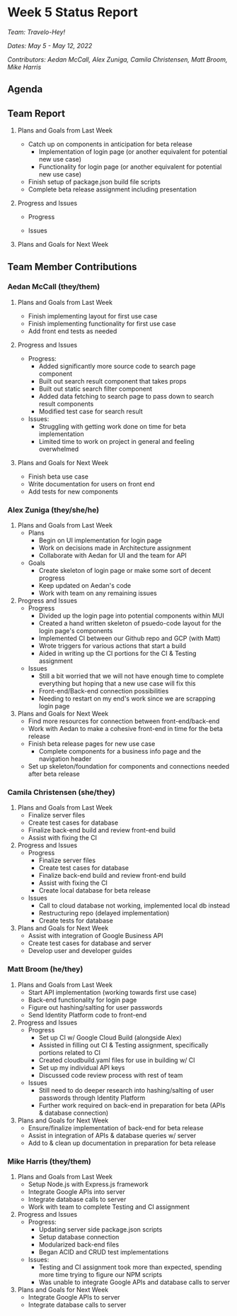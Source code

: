 # Week 5 Status Report
*Team: Travelo-Hey!*

*Dates: May 5 - May 12, 2022*

*Contributors: Aedan McCall, Alex Zuniga, Camila Christensen, Matt Broom, Mike Harris*

## Agenda


## Team Report
1. Plans and Goals from Last Week
    - Catch up on components in anticipation for beta release
        - Implementation of login page (or another equivalent for potential new use case)
        - Functionality for login page (or another equivalent for potential new use case)
    - Finish setup of package.json build file scripts
    - Complete beta release assignment including presentation
2. Progress and Issues
    - Progress
        
    - Issues
        
3. Plans and Goals for Next Week
    

## Team Member Contributions
### Aedan McCall (they/them)
1. Plans and Goals from Last Week
    - Finish implementing layout for first use case
    - Finish implementing functionality for first use case
    - Add front end tests as needed
2. Progress and Issues
    - Progress:
        - Added significantly more source code to search page component
        - Built out search result component that takes props
        - Built out static search filter component
        - Added data fetching to search page to pass down to search result components
        - Modified test case for search result
    - Issues:
        - Struggling with getting work done on time for beta implementation
        - Limited time to work on project in general and feeling overwhelmed

3. Plans and Goals for Next Week
    - Finish beta use case
    - Write documentation for users on front end
    - Add tests for new components


### Alex Zuniga (they/she/he)
1. Plans and Goals from Last Week
    - Plans
        - Begin on UI implementation for login page
        - Work on decisions made in Architecture assignment
        - Collaborate with Aedan for UI and the team for API
    - Goals
        - Create skeleton of login page or make some sort of decent progress
        - Keep updated on Aedan's code
        - Work with team on any remaining issues
2. Progress and Issues
    - Progress
        - Divided up the login page into potential components within MUI 
        - Created a hand written skeleton of psuedo-code layout for the login page's components 
        - Implemented CI between our Github repo and GCP (with Matt)
        - Wrote triggers for various actions that start a build 
        - Aided in writing up the CI portions for the CI & Testing assignment
    - Issues
        - Still a bit worried that we will not have enough time to complete everything but hoping that a new use case will fix this
        - Front-end/Back-end connection possibilities 
        - Needing to restart on my end's work since we are scrapping login page 
3. Plans and Goals for Next Week
    - Find more resources for connection between front-end/back-end
    - Work with Aedan to make a cohesive front-end in time for the beta release
    - Finish beta release pages for new use case 
        - Complete components for a business info page and the navigation header
    - Set up skeleton/foundation for components and connections needed after beta release 

### Camila Christensen (she/they)
1. Plans and Goals from Last Week
    - Finalize server files
    - Create test cases for database
    - Finalize back-end build and review front-end build
    - Assist with fixing the CI
2. Progress and Issues
    - Progress
       - Finalize server files
       - Create test cases for database
       - Finalize back-end build and review front-end build
       - Assist with fixing the CI
       - Create local database for beta release
    - Issues
        - Call to cloud database not working, implemented local db instead
        - Restructuring repo (delayed implementation)
        - Create tests for database
3. Plans and Goals for Next Week
    - Assist with integration of Google Business API
    - Create test cases for database and server
    - Develop user and developer guides


### Matt Broom (he/they)
1. Plans and Goals from Last Week
    - Start API implementation (working towards first use case)
    - Back-end functionality for login page
    - Figure out hashing/salting for user passwords
    - Send Identity Platform code to front-end
2. Progress and Issues
    - Progress
        - Set up CI w/ Google Cloud Build (alongside Alex)
        - Assisted in filling out CI & Testing assignment, specifically portions related to CI
        - Created cloudbuild.yaml files for use in building w/ CI
        - Set up my individual API keys
        - Discussed code review process with rest of team
    - Issues
        - Still need to do deeper research into hashing/salting of user passwords through Identity Platform
        - Further work required on back-end in preparation for beta (APIs & database connection)
3. Plans and Goals for Next Week
    - Ensure/finalize implementation of back-end for beta release
    - Assist in integration of APIs & database queries w/ server
    - Add to & clean up documentation in preparation for beta release
    

### Mike Harris (they/them)
1. Plans and Goals from Last Week
    - Setup Node.js with Express.js framework
    - Integrate Google APIs into server
    - Integrate database calls to server
    - Work with team to complete Testing and CI assignment
2. Progress and Issues
    - Progress:
        - Updating server side package.json scripts
        - Setup database connection
        - Modularized back-end files
        - Began ACID and CRUD test implementations
    - Issues:
        - Testing and CI assignment took more than expected, spending more time trying to figure our NPM scripts
        - Was unable to integrate Google APIs and database calls to server
3. Plans and Goals for Next Week
    - Integrate Google APIs to server
    - Integrate database calls to server
